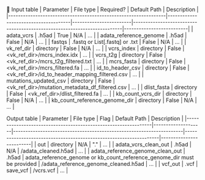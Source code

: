 🧹
Input table
| Parameter                                                           | File type                               | Required?           | Default Path                                                                  | Description             |
|----------------------------------------------------------------|--------------------------------------|------------------------|-------------------------------------------------------------------------|--------------------------|
| adata_vcrs                                                           | .h5ad                                   | True                    | N/A                                                                                | ...                           |
| adata_reference_genome                                    | .h5ad                                   | False                  | N/A                                                                                | ...                           |
| fastqs                                                                   | .fastq or List[.fastq] or .txt   | False                   | N/A                                                                                | ...                           |
| vk_ref_dir                                                             | directory                              | False                   | N/A                                                                               | ...                           |
| vcrs_index                                                           | directory                              | False                   | <vk_ref_dir>/mcrs_index.idx                                       | ...                           |
| vcrs_t2g                                                               | directory                              | False                   | <vk_ref_dir>/mcrs_t2g_filtered.txt                              | ...                           |
| mcrs_fasta                                                           | directory                              | False                   | <vk_ref_dir>/mcrs_filtered.fa                                      | ...                           |
| id_to_header_csv                                                | directory                              | False                   | <vk_ref_dir>/id_to_header_mapping_filtered.csv       | ...                           |
| mutations_updated_csv                                      | directory                              | False                   | <vk_ref_dir>/mutation_metadata_df_filtered.csv         | ...                           |
| dlist_fasta                                                            | directory                              | False                   | <vk_ref_dir>/dlist_filtered.fa                                         | ...                           |
| kb_count_vcrs_dir                                               | directory                              | False                   | N/A                                                                               | ...                           |
| kb_count_reference_genome_dir                        | directory                              | False                   | N/A                                                                               | ...                           |


Output table
| Parameter                                                           | File type         | Flag                                                                           | Default Path                                                            | Description           |
|----------------------------------------------------------------|--------------------|---------------------------------------------------------------------|-------------------------------------------------------------------|-------------------------|
| out                                                                       | directory         | N/A                                                                            | "."                                                                           | ...                          |
| adata_vcrs_clean_out                  	                      | .h5ad             | N/A                                                                             | <out>/adata_cleaned.h5ad									   | ...                          |
| adata_reference_genome_clean_out                 | .h5ad             | adata_reference_genome or kb_count_reference_genome_dir must be provided             | <out>/adata_reference_genome_cleaned.h5ad	   | ...                          |
| vcf_out                  	                                              | .vcf                 | save_vcf                                                                    | <out>/vcrs.vcf												            | ...                          |

